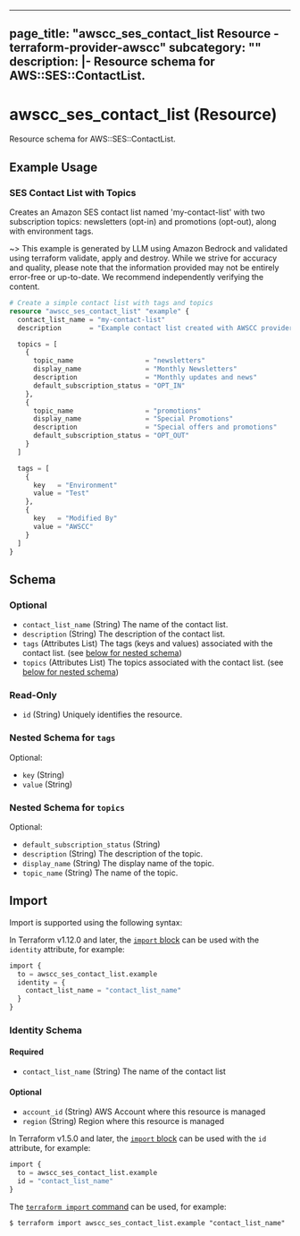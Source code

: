 
---
page_title: "awscc_ses_contact_list Resource - terraform-provider-awscc"
subcategory: ""
description: |-
  Resource schema for AWS::SES::ContactList.
---

# awscc_ses_contact_list (Resource)

Resource schema for AWS::SES::ContactList.

## Example Usage

### SES Contact List with Topics

Creates an Amazon SES contact list named 'my-contact-list' with two subscription topics: newsletters (opt-in) and promotions (opt-out), along with environment tags.

~> This example is generated by LLM using Amazon Bedrock and validated using terraform validate, apply and destroy. While we strive for accuracy and quality, please note that the information provided may not be entirely error-free or up-to-date. We recommend independently verifying the content.

```terraform
# Create a simple contact list with tags and topics
resource "awscc_ses_contact_list" "example" {
  contact_list_name = "my-contact-list"
  description       = "Example contact list created with AWSCC provider"

  topics = [
    {
      topic_name                  = "newsletters"
      display_name                = "Monthly Newsletters"
      description                 = "Monthly updates and news"
      default_subscription_status = "OPT_IN"
    },
    {
      topic_name                  = "promotions"
      display_name                = "Special Promotions"
      description                 = "Special offers and promotions"
      default_subscription_status = "OPT_OUT"
    }
  ]

  tags = [
    {
      key   = "Environment"
      value = "Test"
    },
    {
      key   = "Modified By"
      value = "AWSCC"
    }
  ]
}
```

<!-- schema generated by tfplugindocs -->
## Schema

### Optional

- `contact_list_name` (String) The name of the contact list.
- `description` (String) The description of the contact list.
- `tags` (Attributes List) The tags (keys and values) associated with the contact list. (see [below for nested schema](#nestedatt--tags))
- `topics` (Attributes List) The topics associated with the contact list. (see [below for nested schema](#nestedatt--topics))

### Read-Only

- `id` (String) Uniquely identifies the resource.

<a id="nestedatt--tags"></a>
### Nested Schema for `tags`

Optional:

- `key` (String)
- `value` (String)


<a id="nestedatt--topics"></a>
### Nested Schema for `topics`

Optional:

- `default_subscription_status` (String)
- `description` (String) The description of the topic.
- `display_name` (String) The display name of the topic.
- `topic_name` (String) The name of the topic.

## Import

Import is supported using the following syntax:

In Terraform v1.12.0 and later, the [`import` block](https://developer.hashicorp.com/terraform/language/import) can be used with the `identity` attribute, for example:

```terraform
import {
  to = awscc_ses_contact_list.example
  identity = {
    contact_list_name = "contact_list_name"
  }
}
```

<!-- schema generated by tfplugindocs -->
### Identity Schema

#### Required

- `contact_list_name` (String) The name of the contact list

#### Optional

- `account_id` (String) AWS Account where this resource is managed
- `region` (String) Region where this resource is managed

In Terraform v1.5.0 and later, the [`import` block](https://developer.hashicorp.com/terraform/language/import) can be used with the `id` attribute, for example:

```terraform
import {
  to = awscc_ses_contact_list.example
  id = "contact_list_name"
}
```

The [`terraform import` command](https://developer.hashicorp.com/terraform/cli/commands/import) can be used, for example:

```shell
$ terraform import awscc_ses_contact_list.example "contact_list_name"
```

